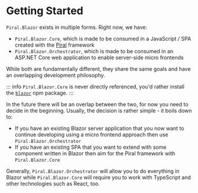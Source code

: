 # Getting Started

`Piral.Blazor` exists in multiple forms. Right now, we have:

- `Piral.Blazor.Core`, which is made to be consumed in a JavaScript / SPA created with the [Piral](https://docs.piral.io) framework
- `Piral.Blazor.Orchestrator`, which is made to be consumed in an ASP.NET Core web application to enable server-side micro frontends

While both are fundamentally different, they share the same goals and have an overlapping development philosophy.

::: info
`Piral.Blazor.Core` is never directly referenced, you'd rather install the [`blazor`](https://www.npmjs.com/package/blazor) npm package.
:::

In the future there will be an overlap between the two, for now you need to decide in the beginning. Usually, the decision is rather simple - it boils down to:

- If you have an existing Blazor server application that you now want to continue developing using a micro frontend approach then use `Piral.Blazor.Orchestrator`
- If you have an existing SPA that you want to extend with some component written in Blazor then aim for the Piral framework with `Piral.Blazor.Core`

Generally, `Piral.Blazor.Orchestrator` will allow you to do everything in Blazor while `Piral.Blazor.Core` will require you to work with TypeScript and other technologies such as React, too.
